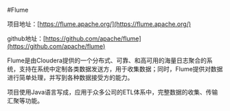 #Flume

项目地址：[https://flume.apache.org/](https://flume.apache.org/)

github地址：[https://github.com/apache/flume](https://github.com/apache/flume)

Flume是由Cloudera提供的一个分布式、可靠、和高可用的海量日志聚合的系统，支持在系统中定制各类数据发送方，用于收集数据；同时，Flume提供对数据进行简单处理，并写到各种数据接受方的能力。

项目使用Java语言写成，应用于众多公司的ETL体系中，完整数据的收集、传输汇聚等功能。